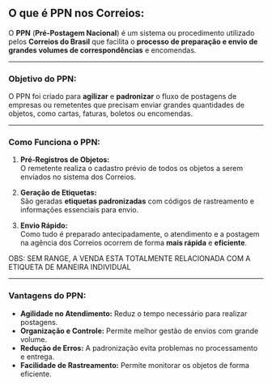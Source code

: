 ## **O que é PPN nos Correios:**

O **PPN** (**Pré-Postagem Nacional**) é um sistema ou procedimento utilizado pelos **Correios do Brasil** que facilita o **processo de preparação e envio de grandes volumes de correspondências** e encomendas.

---

### **Objetivo do PPN:**

O PPN foi criado para **agilizar** e **padronizar** o fluxo de postagens de empresas ou remetentes que precisam enviar grandes quantidades de objetos, como cartas, faturas, boletos ou encomendas.

---

### **Como Funciona o PPN:**

1. **Pré-Registros de Objetos:**  
    O remetente realiza o cadastro prévio de todos os objetos a serem enviados no sistema dos Correios.
    
2. **Geração de Etiquetas:**  
    São geradas **etiquetas padronizadas** com códigos de rastreamento e informações essenciais para envio.
    
3. **Envio Rápido:**  
    Como tudo é preparado antecipadamente, o atendimento e a postagem na agência dos Correios ocorrem de forma **mais rápida** e **eficiente**.

OBS: SEM RANGE, A VENDA ESTA TOTALMENTE RELACIONADA COM A ETIQUETA DE MANEIRA INDIVIDUAL

---

### **Vantagens do PPN:**

- **Agilidade no Atendimento:** Reduz o tempo necessário para realizar postagens.
- **Organização e Controle:** Permite melhor gestão de envios com grande volume.
- **Redução de Erros:** A padronização evita problemas no processamento e entrega.
- **Facilidade de Rastreamento:** Permite monitorar os objetos de forma eficiente.

